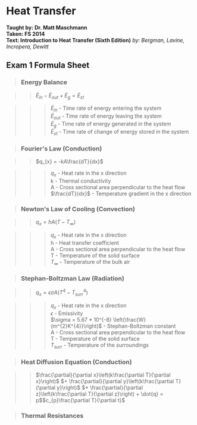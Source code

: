 # Heat Transfer
**Taught by: Dr. Matt Maschmann**  
**Taken: FS 2014**  
**Text: Introduction to Heat Transfer (Sixth Edition)**
*by: Bergman, Lavine, Incropera, Dewitt*

## Exam 1 Formula Sheet 

> ### Energy Balance

>> $\dot{E}_{in} - \dot{E}_{out} + \dot{E}_{g} = \dot{E}_{st}$

>>> $\dot{E}_{in}$ - Time rate of energy entering the system  
>>> $\dot{E}_{out}$ - Time rate of energy leaving the system  
>>> $\dot{E}_{g}$ - Time rate of energy generated in the system  
>>> $\dot{E}_{st}$ - Time rate of change of energy stored in the system

> ### Fourier's Law (Conduction)

>> $q_{x} = -kA\frac{dT}{dx}$

>>> $q_{x}$ - Heat rate in the x direction  
>>> k - Thermal conductivity  
>>> A - Cross sectional area perpendicular to the heat flow  
>>> $\frac{dT}{dx}$ - Temperature gradient in the x direction

> ### Newton's Law of Cooling (Convection)

>> $q_{x} = hA(T - T_{\infty})$  

>>> $q_{x}$ - Heat rate in the x direction  
>>> h - Heat transfer coefficient  
>>> A - Cross sectional area perpendicular to the heat flow  
>>> T - Temperature of the solid surface  
>>> $T_{\infty}$ - Temperature of the bulk air

> ### Stephan-Boltzman Law (Radiation)

>> $q_{x} = \epsilon \sigma A(T^{4} - T_{surr}^{4})$

>>> $q_{x}$ - Heat rate in the x direction  
>>> $\epsilon$ - Emissivity  
>>> $\sigma = 5.67 * 10^{-8}  \left(\frac{W}{m^{2}K^{4}}\right)$ - Stephan-Boltzman constant  
>>> A - Cross sectional area perpendicular to the heat flow  
>>> T - Temperature of the solid surface  
>>> $T_{surr}$ - Temperature of the surroundings

> ### Heat Diffusion Equation (Conduction)

>> $\frac{\partial}{\partial x}\left(k\frac{\partial T}{\partial x}\right)$
$+ \frac{\partial}{\partial y}\left(k\frac{\partial T}{\partial y}\right)$
$+ \frac{\partial}{\partial z}\left(k\frac{\partial T}{\partial z}\right) + \dot{q}
= p$$c_{p}\frac{\partial T}{\partial t}$

> ### Thermal Resistances
